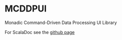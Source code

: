 MCDDPUI
========
Monadic Command-Driven Data Processing UI Library

For ScalaDoc see the [github page](http://ksmonkey.github.io/mcddpui)
